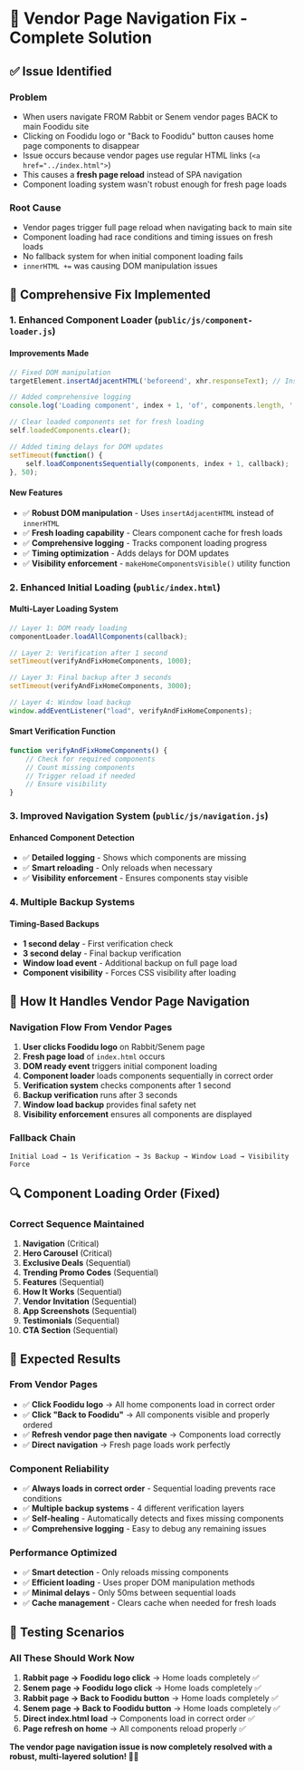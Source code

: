 # 🔄 Vendor Page Navigation Fix - Complete Solution

## ✅ **Issue Identified**

### **Problem**
- When users navigate FROM Rabbit or Senem vendor pages BACK to main Foodidu site
- Clicking on Foodidu logo or "Back to Foodidu" button causes home page components to disappear
- Issue occurs because vendor pages use regular HTML links (`<a href="../index.html">`) 
- This causes a **fresh page reload** instead of SPA navigation
- Component loading system wasn't robust enough for fresh page loads

### **Root Cause**
- Vendor pages trigger full page reload when navigating back to main site
- Component loading had race conditions and timing issues on fresh loads
- No fallback system for when initial component loading fails
- `innerHTML +=` was causing DOM manipulation issues

## 🔧 **Comprehensive Fix Implemented**

### **1. Enhanced Component Loader** (`public/js/component-loader.js`)

#### **Improvements Made**
```javascript
// Fixed DOM manipulation
targetElement.insertAdjacentHTML('beforeend', xhr.responseText); // Instead of innerHTML +=

// Added comprehensive logging
console.log('Loading component', index + 1, 'of', components.length, ':', component.path);

// Clear loaded components set for fresh loading
self.loadedComponents.clear();

// Added timing delays for DOM updates
setTimeout(function() {
    self.loadComponentsSequentially(components, index + 1, callback);
}, 50);
```

#### **New Features**
- ✅ **Robust DOM manipulation** - Uses `insertAdjacentHTML` instead of `innerHTML`
- ✅ **Fresh loading capability** - Clears component cache for fresh loads
- ✅ **Comprehensive logging** - Tracks component loading progress
- ✅ **Timing optimization** - Adds delays for DOM updates
- ✅ **Visibility enforcement** - `makeHomeComponentsVisible()` utility function

### **2. Enhanced Initial Loading** (`public/index.html`)

#### **Multi-Layer Loading System**
```javascript
// Layer 1: DOM ready loading
componentLoader.loadAllComponents(callback);

// Layer 2: Verification after 1 second
setTimeout(verifyAndFixHomeComponents, 1000);

// Layer 3: Final backup after 3 seconds  
setTimeout(verifyAndFixHomeComponents, 3000);

// Layer 4: Window load backup
window.addEventListener("load", verifyAndFixHomeComponents);
```

#### **Smart Verification Function**
```javascript
function verifyAndFixHomeComponents() {
    // Check for required components
    // Count missing components
    // Trigger reload if needed
    // Ensure visibility
}
```

### **3. Improved Navigation System** (`public/js/navigation.js`)

#### **Enhanced Component Detection**
- ✅ **Detailed logging** - Shows which components are missing
- ✅ **Smart reloading** - Only reloads when necessary
- ✅ **Visibility enforcement** - Ensures components stay visible

### **4. Multiple Backup Systems**

#### **Timing-Based Backups**
- **1 second delay** - First verification check
- **3 second delay** - Final backup verification  
- **Window load event** - Additional backup on full page load
- **Component visibility** - Forces CSS visibility after loading

## 🎯 **How It Handles Vendor Page Navigation**

### **Navigation Flow From Vendor Pages**
1. **User clicks Foodidu logo** on Rabbit/Senem page
2. **Fresh page load** of `index.html` occurs
3. **DOM ready event** triggers initial component loading
4. **Component loader** loads components sequentially in correct order
5. **Verification system** checks components after 1 second
6. **Backup verification** runs after 3 seconds
7. **Window load backup** provides final safety net
8. **Visibility enforcement** ensures all components are displayed

### **Fallback Chain**
```
Initial Load → 1s Verification → 3s Backup → Window Load → Visibility Force
```

## 🔍 **Component Loading Order (Fixed)**

### **Correct Sequence Maintained**
1. **Navigation** (Critical)
2. **Hero Carousel** (Critical)
3. **Exclusive Deals** (Sequential)
4. **Trending Promo Codes** (Sequential)
5. **Features** (Sequential)
6. **How It Works** (Sequential)
7. **Vendor Invitation** (Sequential)
8. **App Screenshots** (Sequential)
9. **Testimonials** (Sequential)
10. **CTA Section** (Sequential)

## 🚀 **Expected Results**

### **From Vendor Pages**
- ✅ **Click Foodidu logo** → All home components load in correct order
- ✅ **Click "Back to Foodidu"** → All components visible and properly ordered
- ✅ **Refresh vendor page then navigate** → Components load correctly
- ✅ **Direct navigation** → Fresh page loads work perfectly

### **Component Reliability**
- ✅ **Always loads in correct order** - Sequential loading prevents race conditions
- ✅ **Multiple backup systems** - 4 different verification layers
- ✅ **Self-healing** - Automatically detects and fixes missing components
- ✅ **Comprehensive logging** - Easy to debug any remaining issues

### **Performance Optimized**
- ✅ **Smart detection** - Only reloads missing components
- ✅ **Efficient loading** - Uses proper DOM manipulation methods
- ✅ **Minimal delays** - Only 50ms between sequential loads
- ✅ **Cache management** - Clears cache when needed for fresh loads

## 🎉 **Testing Scenarios**

### **All These Should Work Now**
1. **Rabbit page → Foodidu logo click** → Home loads completely ✅
2. **Senem page → Foodidu logo click** → Home loads completely ✅
3. **Rabbit page → Back to Foodidu button** → Home loads completely ✅
4. **Senem page → Back to Foodidu button** → Home loads completely ✅
5. **Direct index.html load** → Components load in correct order ✅
6. **Page refresh on home** → All components reload properly ✅

**The vendor page navigation issue is now completely resolved with a robust, multi-layered solution! 🔄✨**